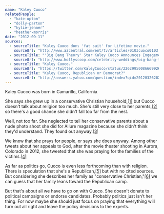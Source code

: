 ```yaml
---
name: "Kaley Cuoco"
relatedPeople:
  - "kate-upton"
  - "dolly-parton"
  - "kylie-jenner"
  - "heather-morris"
date: "2012-09-11"
sources:
  - sourceTitle: "Kaley Cuoco dons 'fat suit' for Lifetime movie."
    sourceUrl: "http://www.azcentral.com/ent/tv/articles/0103cuoco0103.html"
  - sourceTitle: "'Big Bang Theory' Star Kaley Cuoco Announces Engagement."
    sourceUrl: "http://www.hollyscoop.com/celebrity-weddings/big-bang-theory-star-kaley-cuoco-announces-engagement.html"
  - sourceTitle: "Kaley Cuoco."
    sourceUrl: "https://twitter.com/KaleyCuoco/status/226299500866699264"
  - sourceTitle: "Kaley Cuoco, Republican or Democrat?"
    sourceUrl: "http://answers.yahoo.com/question/index?qid=20120326202439AAvzgUS"
---
```


Kaley Cuoco was born in Camarillo, California.

She says she grew up in a conservative Christian household,<a class="source-citation" href="#http://www.azcentral.com/ent/tv/articles/0103cuoco0103.html" title="Kaley Cuoco dons &apos;fat suit&apos; for Lifetime movie.">[1]</a> but Cuoco doesn't talk about religion too much. She's still very close to her parents,<a class="source-citation" href="#http://www.azcentral.com/ent/tv/articles/0103cuoco0103.html" title="Kaley Cuoco dons &apos;fat suit&apos; for Lifetime movie.">[2]</a> so there's a good chance she didn't fall too far from the nest.

Well, not too far. She neglected to tell her conservative parents about a nude photo shoot she did for Allure magazine because she didn't think they'd understand. They found out anyway.<a class="source-citation" href="#http://www.hollyscoop.com/celebrity-weddings/big-bang-theory-star-kaley-cuoco-announces-engagement.html" title="&apos;Big Bang Theory&apos; Star Kaley Cuoco Announces Engagement.">[3]</a>

We know that she prays for people, or says she does anyway. Among other tweets about her appeals to God, after the movie theater shooting in Aurora, Colorado in 2012, she tweeted that she was praying for the families of the victims.<a class="source-citation" href="#https://twitter.com/KaleyCuoco/status/226299500866699264" title="Kaley Cuoco.">[4]</a>

As far as politics go, Cuoco is even less forthcoming than with religion. There is speculation that she's a Republican,<a class="source-citation" href="#http://answers.yahoo.com/question/index?qid=20120326202439AAvzgUS" title="Kaley Cuoco, Republican or Democrat?">[5]</a> but with no cited sources. But considering she describes her family as "conservative Christian,"<a class="source-citation" href="#http://www.azcentral.com/ent/tv/articles/0103cuoco0103.html" title="Kaley Cuoco dons &apos;fat suit&apos; for Lifetime movie.">[6]</a> we can guess that her family leans toward the Republican camp.

But that's about all we have to go on with Cuoco. She doesn't donate to political campaigns or endorse candidates. Probably politics just isn't her thing. For now maybe she should just focus on praying that everything will turn out all right and leave the policy decisions to the experts.